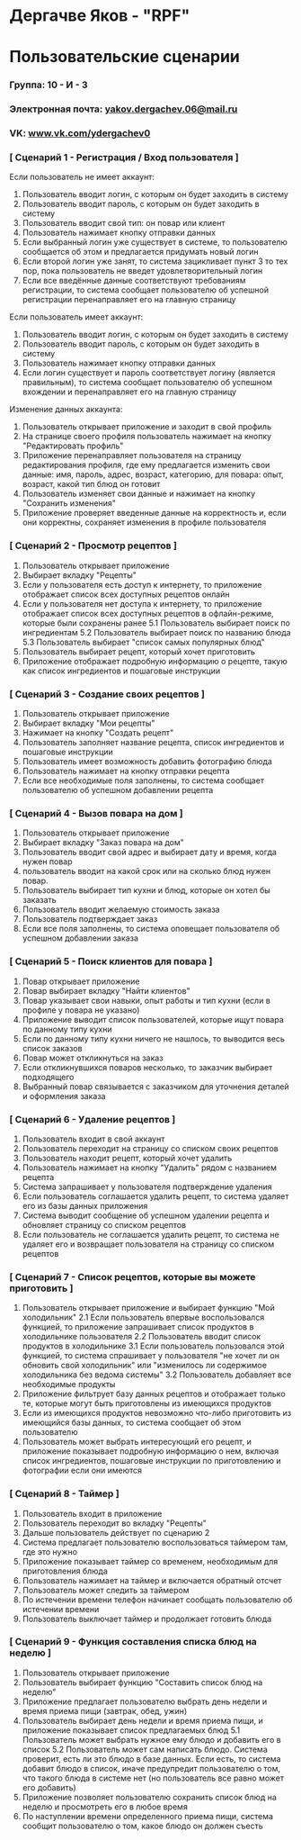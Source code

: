 # Дергачве Яков - "RPF"
# Пользовательские сценарии

### Группа: 10 - И - 3
### Электронная почта: yakov.dergachev.06@mail.ru
### VK: www.vk.com/ydergachev0

### [ Сценарий 1 - Регистрация / Вход пользователя ]

Если пользователь не имеет аккаунт:
1. Пользователь вводит логин, с которым он будет заходить в систему
2. Пользователь вводит пароль, с которым он будет заходить в систему
3. Пользователь вводит свой тип: он повар или клиент
3. Пользователь нажимает кнопку отправки данных
4. Если выбранный логин уже существует в системе, то пользователю сообщается об этом и предлагается придумать новый логин
5. Если второй логин уже занят, то система зацикливает пункт 3 то тех пор, пока пользователь не введет удовлетворительный логин
6. Если все введённые данные соответствуют требованиям регистрации, то система сообщает пользователю об успешной регистрации перенаправляет его на главную страницу

Если пользователь имеет аккаунт:
1. Пользователь вводит логин, с которым он будет заходить в систему
2. Пользователь вводит пароль, с которым он будет заходить в систему
3. Пользователь нажимает кнопку отправки данных
4. Если логин существует и пароль соответствует логину (является правильным), то система сообщает пользователю об успешном вхождении и перенаправляет его на главную страницу

Изменение данных аккаунта:
1. Пользователь открывает приложение и заходит в свой профиль
2. На странице своего профиля пользователь нажимает на кнопку "Редактировать профиль"
3. Приложение перенаправляет пользователя на страницу редактирования профиля, где ему предлагается изменить свои данные: имя, пароль, адрес, возраст, категорию, для повара: опыт, возраст, какой тип блюд он готовит
4. Пользователь изменяет свои данные и нажимает на кнопку "Сохранить изменения"
5. Приложение проверяет введенные данные на корректность и, если они корректны, сохраняет изменения в профиле пользователя

### [ Сценарий 2 - Просмотр рецептов ]

1. Пользователь открывает приложение
2. Выбирает вкладку "Рецепты"
3. Если у пользователя есть доступ к интернету, то приложение отображает список всех доступных рецептов онлайн
4. Если у пользователя нет доступа к интернету, то приложение отображает список всех доступных рецептов в офлайн-режиме, которые были сохранены ранее
5.1 Пользователь выбирает поиск по ингредиентам
5.2 Пользователь выбирает поиск по названию блюда
5.3 Пользователь выбирает "список самых популярных блюд"
6. Пользователь выбирает рецепт, который хочет приготовить
7. Приложение отображает подробную информацию о рецепте, такую как список ингредиентов и пошаговые инструкции

### [ Сценарий 3 - Создание своих рецептов ]

1. Пользователь открывает приложение
2. Выбирает вкладку "Мои рецепты"
3. Нажимает на кнопку "Создать рецепт"
4. Пользователь заполняет название рецепта, список ингредиентов и пошаговые инструкции
5. Пользователь имеет возможность добавить фотографию блюда
6. Пользователь нажимает на кнопку отправки рецепта
7. Если все необходимые поля заполнены, то система сообщает пользователю об успешном добавлении рецепта

### [ Сценарий 4 - Вызов повара на дом ]

1. Пользователь открывает приложение
2. Выбирает вкладку "Заказ повара на дом"
3. Пользователь вводит свой адрес и выбирает дату и время, когда нужен повар
4. пользователь вводит на какой срок или на сколько блюд нужен повар.
5. Пользователь выбирает тип кухни и блюд, которые он хотел бы заказать
6. Пользователь вводит желаемую стоимость заказа
7. Пользователь подтверждает заказ
8. Если все поля заполнены, то система оповещает пользователя об успешном добавлении заказа

### [ Сценарий 5 - Поиск клиентов для повара ]

1. Повар открывает приложение
2. Повар выбирает вкладку "Найти клиентов"
3. Повар указывает свои навыки, опыт работы и тип кухни (если в профиле у повара не указано)
4. Приложение выводит список пользователей, которые ищут повара по данному типу кухни
5. Если по данному типу кухни ничего не нашлось, то выводится весь список заказов
6. Повар может откликнуться на заказ
7. Если откликнувшихся поваров несколько, то заказчик выбирает подходящего
8. Выбранный повар связывается с заказчиком для уточнения деталей и оформления заказа

### [ Сценарий 6 - Удаление рецептов ]

1. Пользователь входит в свой аккаунт
2. Пользователь переходит на страницу со списком своих рецептов
3. Пользователь находит рецепт, который хочет удалить
4. Пользователь нажимает на кнопку "Удалить" рядом с названием рецепта
5. Система запрашивает у пользователя подтверждение удаления
6. Если пользователь соглашается удалить рецепт, то система удаляет его из базы данных приложения
7. Система выводит сообщение об успешном удалении рецепта и обновляет страницу со списком рецептов
8. Если пользователь не соглашается удалить рецепт, то система не удаляет его и возвращает пользователя на страницу со списком рецептов

### [ Сценарий 7 - Список рецептов, которые вы можете приготовить ]

1. Пользователь открывает приложение и выбирает функцию "Мой холодильник"
2.1 Если пользователь впервые воспользовался функцией, то приложение запрашивает список продуктов в холодильнике пользователя
2.2 Пользователь вводит список продуктов в холодильнике
3.1 Если пользователь пользовался этой функцией, то система спрашивает у пользователя "не хочет ли он обновить свой холодильник" или "изменилось ли содержимое холодильника без ведома системы"
3.2 Пользователь добавляет все необходимые продукты
4. Приложение фильтрует базу данных рецептов и отображает только те, которые могут быть приготовлены из имеющихся продуктов
5. Если из имеющихся продуктов невозможно что-либо приготовить из имеющийся базы данных, то система сообщает об этом пользователю
6. Пользователь может выбрать интересующий его рецепт, и приложение показывает подробную информацию о нем, включая список ингредиентов, пошаговые инструкции по приготовлению и фотографии если они имеются

### [ Сценарий 8 - Таймер ]

1. Пользователь входит в приложение
2. Пользователь переходит во вкладку "Рецепты"
3. Дальше пользователь действует по сценарию 2
4. Система предлагает пользователю воспользоваться таймером там, где это нужно
5. Приложение показывает таймер со временем, необходимым для приготовления блюда
6. Пользователь нажимает на таймер и включается обратный отсчет
7. Пользователь может следить за таймером
8. По истечении времени телефон начинает сообщать пользователю об истечении времени
9. Пользователь выключает таймер и продолжает готовить блюда

### [ Сценарий 9 - Функция составления списка блюд на неделю ]

1. Пользователь открывает приложение
2. Пользователь выбирает функцию "Составить список блюд на неделю"
3. Приложение предлагает пользователю выбрать день недели и время приема пищи (завтрак, обед, ужин)
4. Пользователь выбирает день недели и время приема пищи, и приложение показывает список предлагаемых блюд
5.1 Пользователь может выбрать нужное ему блюдо и добавить его в список
5.2 Пользователь может сам написать блюдо. Система проверит, есть ли это блюдо в базе данных. Если есть, то система добавит блюдо в список, иначе предупредит пользователю о том, что такого блюда в системе нет (но пользователь все равно может его добавить)
6. Приложение позволяет пользователю сохранить список блюд на неделю и просмотреть его в любое время
7. По наступлении времени определенного приема пищи, система сообщит пользователю о том, какое блюдо он должен съесть
